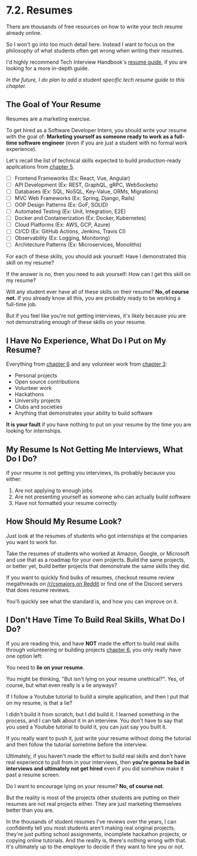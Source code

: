 # 7.2. Resumes

There are thousands of free resources on how to write your tech resume already online.

So I won't go into too much detail here. Instead I want to focus on the philosophy of what students often get wrong when writing their resumes.

I'd highly recommend Tech Interview Handbook's [resume guide](https://www.techinterviewhandbook.org/resume/), if you are looking for a more in-depth guide.

_In the future, I do plan to add a student specific tech resume guide to this chapter._

## The Goal of Your Resume

Resumes are a marketing exercise.

To get hired as a Software Developer Intern, you should write your resume with the goal of: **Marketing yourself as someone ready to work as a full-time software engineer** (even if you are just a student with no formal work experience).

Let's recall the list of technical skills expected to build production-ready applications from [chapter 5](../../5-technical-skill-roadmap/index.md).

- [ ] Frontend Frameworks (Ex: React, Vue, Angular)
- [ ] API Development (Ex: REST, GraphQL, gRPC, WebSockets)
- [ ] Databases (Ex: SQL, NoSQL, Key-Value, ORMs, Migrations)
- [ ] MVC Web Frameworks (Ex: Spring, Django, Rails)
- [ ] OOP Design Patterns (Ex: GoF, SOLID)
- [ ] Automated Testing (Ex: Unit, Integration, E2E)
- [ ] Docker and Containerization (Ex: Docker, Kubernetes)
- [ ] Cloud Platforms (Ex: AWS, GCP, Azure)
- [ ] CI/CD (Ex: GitHub Actions, Jenkins, Travis CI)
- [ ] Observability (Ex: Logging, Monitoring)
- [ ] Architecture Patterns (Ex: Microservices, Monoliths)

For each of these skills, you should ask yourself: Have I demonstrated this skill on my resume?

If the answer is no, then you need to ask yourself: How can I get this skill on my resume?

Will any student ever have all of these skills on their resume? **No, of course not.** If you already know all this, you are probably ready to be working a full-time job.

But if you feel like you're not getting interviews, it's likely because you are not demonstrating enough of these skills on your resume.

## I Have No Experience, What Do I Put on My Resume?

Everything from [chapter 6](../../6-gaining-experience-without-formal-employment/index.md) and any volunteer work from [chapter 3](../../3-maximizing-university-experience/index.md):

- Personal projects
- Open source contributions
- Volunteer work
- Hackathons
- University projects
- Clubs and societies
- Anything that demonstrates your ability to build software

**It is your fault** if you have nothing to put on your resume by the time you are looking for internships.

## My Resume Is Not Getting Me Interviews, What Do I Do?

If your resume is not getting you interviews, its probably because you either:

1. Are not applying to enough jobs
2. Are not presenting yourself as someone who can actually build software
3. Have not formatted your resume correctly

## How Should My Resume Look?

Just look at the resumes of students who got internships at the companies you want to work for.

Take the resumes of students who worked at Amazon, Google, or Microsoft and use that as a roadmap for your own projects. Build the same projects, or better yet, build better projects that demonstrate the same skills they did.

If you want to quickly find bulks of resumes, checkout resume review megathreads on [/r/csmajors on Reddit](https://www.reddit.com/r/csmajors/) or find one of the Discord servers that does resume reviews.

You'll quickly see what the standard is, and how you can improve on it.

## I Don't Have Time To Build Real Skills, What Do I Do?

If you are reading this, and have **NOT** made the effort to build real skills through volunteering or building projects [chapter 6](../6-interviews/index.md), you only really have one option left:

You need to **lie on your resume**.

You might be thinking, "But isn't lying on your resume unethical?". Yes, of course, but what even really is a lie anyways?

If I follow a Youtube tutorial to build a simple application, and then I put that on my resume, is that a lie?

I didn't build it from scratch, but I did build it. I learned something in the process, and I can talk about it in an interview. You don't have to say that you used a Youtube tutorial to build it, you can just say you built it.

If you really want to push it, just write your resume without doing the tutorial and then follow the tutorial sometime before the interview.

Ultimately, if you haven't made the effort to build real skills and don't have real experience to pull from in your interviews, then **you're gonna be bad in interviews and ultimately not get hired** even if you did somehow make it past a resume screen.

Do I want to encourage lying on your resume? **No, of course not**.

But the reality is most of the projects other students are putting on their resumes are not real projects either. They are just marketing themselves better than you are.

In the thousands of student resumes I've reviews over the years, I can confidently tell you most students aren't making real original projects, they're just putting school assignments, incomplete hackathon projects, or copying online tutorials. And the reality is, there's nothing wrong with that. It's ultimately up to the employer to decide if they want to hire you or not.
